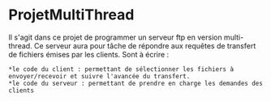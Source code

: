 ProjetMultiThread
================

Il s'agit dans ce projet de programmer un serveur ftp en version multi-thread. Ce serveur aura pour tâche de répondre aux requêtes de transfert de fichiers émises par les clients. Sont à écrire : 

    *le code du client : permettant de sélectionner les fichiers à envoyer/recevoir et suivre l'avancée du transfert. 
    *le code du serveur : permettant de prendre en charge les demandes des clients
